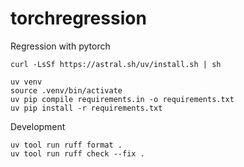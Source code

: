 # torchregression

Regression with pytorch

```
curl -LsSf https://astral.sh/uv/install.sh | sh

uv venv
source .venv/bin/activate
uv pip compile requirements.in -o requirements.txt
uv pip install -r requirements.txt
```

Development

```
uv tool run ruff format .
uv tool run ruff check --fix .
```
